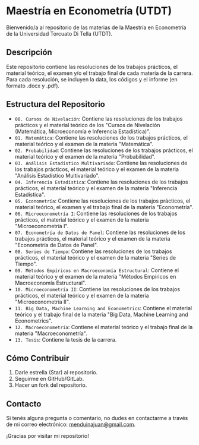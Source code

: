 # Maestría en Econometría (UTDT)

Bienvenido/a al repositorio de las materias de la Maestría en Econometría de la Universidad Torcuato Di Tella (UTDT).

## Descripción

Este repositorio contiene las resoluciones de los trabajos prácticos, el material teórico, el examen y/o el trabajo final de cada materia de la carrera. Para cada resolución, se incluyen la data, los códigos y el informe (en formato .docx y .pdf).

## Estructura del Repositorio

- `00. Cursos de Nivelación`: Contiene las resoluciones de los trabajos prácticos y el material teórico de los "Cursos de Nivelación (Matemática, Microeconomía e Inferencia Estadística)".
- `01. Matemática`: Contiene las resoluciones de los trabajos prácticos, el material teórico y el examen de la materia "Matemática".
- `02. Probabilidad`: Contiene las resoluciones de los trabajos prácticos, el material teórico y el examen de la materia "Probabilidad".
- `03. Análisis Estadístico Multivariado`: Contiene las resoluciones de los trabajos prácticos, el material teórico y el examen de la materia "Análisis Estadístico Multivariado".
- `04. Inferencia Estadística`: Contiene las resoluciones de los trabajos prácticos, el material teórico y el examen de la materia "Inferencia Estadística".
- `05. Econometría`: Contiene las resoluciones de los trabajos prácticos, el material teórico, el examen y el trabajo final de la materia "Econometría".
- `06. Microeconometría I`: Contiene las resoluciones de los trabajos prácticos, el material teórico y el examen de la materia "Microeconometría I".
- `07. Econometría de Datos de Panel`: Contiene las resoluciones de los trabajos prácticos, el material teórico y el examen de la materia "Econometría de Datos de Panel".
- `08. Series de Tiempo`: Contiene las resoluciones de los trabajos prácticos, el material teórico y el examen de la materia "Series de Tiempo".
- `09. Métodos Empíricos en Macroeconomía Estructural`: Contiene el material teórico y el examen de la materia "Métodos Empíricos en Macroeconomía Estructural".
- `10. Microeconometría II`: Contiene las resoluciones de los trabajos prácticos, el material teórico y el examen de la materia "Microeconometría II".
- `11. Big Data, Machine Learning and Econometrics`: Contiene el material teórico y el trabajo final de la materia "Big Data, Machine Learning and Econometrics".
- `12. Macroeconometría`: Contiene el material teórico y el trabajo final de la materia "Macroeconometría".
- `13. Tesis`: Contiene la tesis de la carrera.

## Cómo Contribuir

1. Darle estrella (Star) al repositorio.
2. Seguirme en GitHub/GitLab.
3. Hacer un fork del repositorio.

## Contacto

Si tenés alguna pregunta o comentario, no dudes en contactarme a través de mi correo electrónico: menduinajuan@gmail.com.

¡Gracias por visitar mi repositorio!